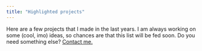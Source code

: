 ```yaml
---
title: "Highlighted projects"
---
```

Here are a few projects that I made in the last years. I am always working on some (cool, imo) ideas, so chances are that this list will be fed soon. Do you need something else? [Contact me.](/contact)